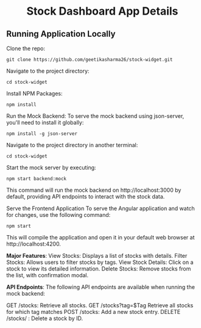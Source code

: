 <h1 align="center">Stock Dashboard App Details</h1>

## Running Application Locally

Clone the repo:

```
git clone https://github.com/geetikasharma26/stock-widget.git
```

Navigate to the project directory:
```
cd stock-widget
```

Install NPM Packages:

```
npm install
```

Run the Mock Backend:
To serve the mock backend using json-server, you'll need to install it globally:

```
npm install -g json-server
```

Navigate to the project directory in another terminal:
```
cd stock-widget
```
Start the mock server by executing:
```
npm start backend:mock
```
This command will run the mock backend on http://localhost:3000 by default, providing API endpoints to interact with the stock data.

Serve the Frontend Application
To serve the Angular application and watch for changes, use the following command:

```
npm start
```

This will compile the application and open it in your default web browser at http://localhost:4200.


**Major Features**:
View Stocks: Displays a list of stocks with details.
Filter Stocks: Allows users to filter stocks by tags.
View Stock Details: Click on a stock to view its detailed information.
Delete Stocks: Remove stocks from the list, with confirmation modal.

**API Endpoints**:
The following API endpoints are available when running the mock backend:

GET /stocks: Retrieve all stocks.
GET /stocks?tag=$Tag Retrieve all stocks for which tag matches
POST /stocks: Add a new stock entry.
DELETE /stocks/
: Delete a stock by ID.
